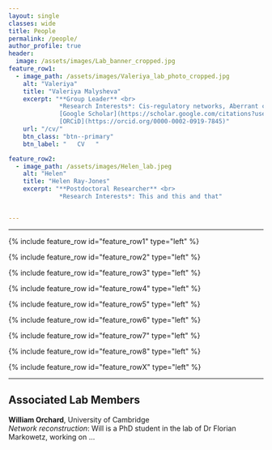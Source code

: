 ```yaml
---
layout: single
classes: wide
title: People
permalink: /people/
author_profile: true
header:
  image: /assets/images/Lab_banner_cropped.jpg
feature_row1:
  - image_path: /assets/images/Valeriya_lab_photo_cropped.jpg
    alt: "Valeriya"
    title: "Valeriya Malysheva"
    excerpt: "**Group Leader** <br> 
              *Research Interests*: Cis-regulatory networks, Aberrant cell fate acquisition, Neurodegenerative disease,  <br>
              [Google Scholar](https://scholar.google.com/citations?user=E_AaM8UAAAAJ&hl=en) <br>
              [ORCiD](https://orcid.org/0000-0002-0919-7845)"
    url: "/cv/"
    btn_class: "btn--primary"
    btn_label: "   CV   "

feature_row2:
  - image_path: /assets/images/Helen_lab.jpeg
    alt: "Helen"
    title: "Helen Ray-Jones"
    excerpt: "**Postdoctoral Researcher** <br> 
              *Research Interests*: This and this and that"


---
```


---

{% include feature_row id="feature_row1" type="left" %}

{% include feature_row id="feature_row2" type="left" %}

{% include feature_row id="feature_row3" type="left" %}

{% include feature_row id="feature_row4" type="left" %}

{% include feature_row id="feature_row5" type="left" %}

{% include feature_row id="feature_row6" type="left" %}

{% include feature_row id="feature_row7" type="left" %}

{% include feature_row id="feature_row8" type="left" %}

{% include feature_row id="feature_rowX" type="left" %}


---
##  Associated Lab Members

**William Orchard**, University of Cambridge<br>
*Network reconstruction*: Will is a PhD student in the lab of Dr Florian Markowetz, working on ...

